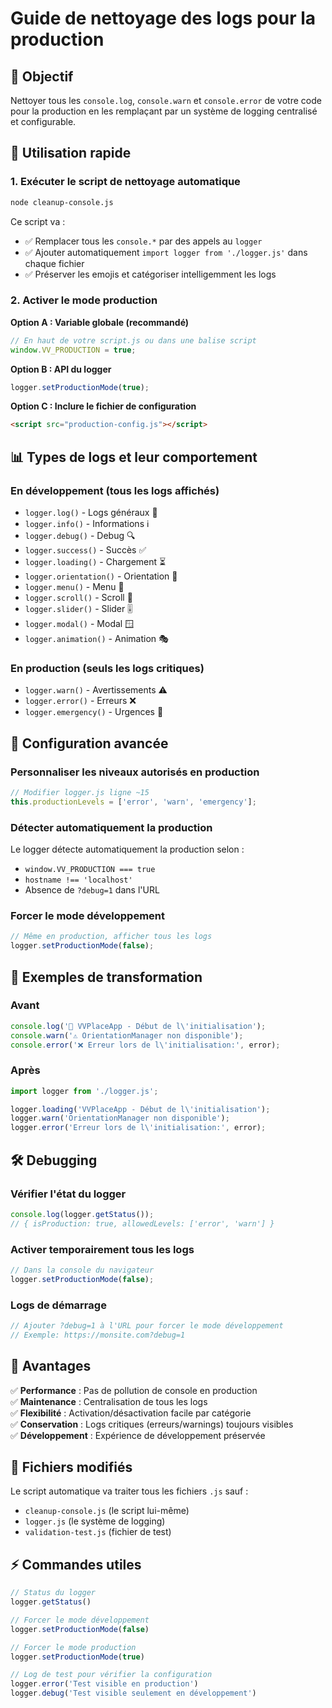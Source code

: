 # Guide de nettoyage des logs pour la production

## 🎯 Objectif

Nettoyer tous les `console.log`, `console.warn` et `console.error` de votre code pour la production en les remplaçant par un système de logging centralisé et configurable.

## 🚀 Utilisation rapide

### 1. Exécuter le script de nettoyage automatique

```bash
node cleanup-console.js
```

Ce script va :
- ✅ Remplacer tous les `console.*` par des appels au `logger`
- ✅ Ajouter automatiquement `import logger from './logger.js'` dans chaque fichier
- ✅ Préserver les emojis et catégoriser intelligemment les logs

### 2. Activer le mode production

**Option A : Variable globale (recommandé)**
```javascript
// En haut de votre script.js ou dans une balise script
window.VV_PRODUCTION = true;
```

**Option B : API du logger**
```javascript
logger.setProductionMode(true);
```

**Option C : Inclure le fichier de configuration**
```html
<script src="production-config.js"></script>
```

## 📊 Types de logs et leur comportement

### En développement (tous les logs affichés)
- `logger.log()` - Logs généraux 📝
- `logger.info()` - Informations ℹ️
- `logger.debug()` - Debug 🔍
- `logger.success()` - Succès ✅
- `logger.loading()` - Chargement ⏳
- `logger.orientation()` - Orientation 🧭
- `logger.menu()` - Menu 🍔
- `logger.scroll()` - Scroll 📜
- `logger.slider()` - Slider 🎚️
- `logger.modal()` - Modal 🪟
- `logger.animation()` - Animation 🎭

### En production (seuls les logs critiques)
- `logger.warn()` - Avertissements ⚠️
- `logger.error()` - Erreurs ❌
- `logger.emergency()` - Urgences 🚨

## 🔧 Configuration avancée

### Personnaliser les niveaux autorisés en production

```javascript
// Modifier logger.js ligne ~15
this.productionLevels = ['error', 'warn', 'emergency'];
```

### Détecter automatiquement la production

Le logger détecte automatiquement la production selon :
- `window.VV_PRODUCTION === true`
- `hostname !== 'localhost'`
- Absence de `?debug=1` dans l'URL

### Forcer le mode développement

```javascript
// Même en production, afficher tous les logs
logger.setProductionMode(false);
```

## 📝 Exemples de transformation

### Avant
```javascript
console.log('🚀 VVPlaceApp - Début de l\'initialisation');
console.warn('⚠️ OrientationManager non disponible');
console.error('❌ Erreur lors de l\'initialisation:', error);
```

### Après
```javascript
import logger from './logger.js';

logger.loading('VVPlaceApp - Début de l\'initialisation');
logger.warn('OrientationManager non disponible');
logger.error('Erreur lors de l\'initialisation:', error);
```

## 🛠️ Debugging

### Vérifier l'état du logger
```javascript
console.log(logger.getStatus());
// { isProduction: true, allowedLevels: ['error', 'warn'] }
```

### Activer temporairement tous les logs
```javascript
// Dans la console du navigateur
logger.setProductionMode(false);
```

### Logs de démarrage
```javascript
// Ajouter ?debug=1 à l'URL pour forcer le mode développement
// Exemple: https://monsite.com?debug=1
```

## 🎯 Avantages

✅ **Performance** : Pas de pollution de console en production  
✅ **Maintenance** : Centralisation de tous les logs  
✅ **Flexibilité** : Activation/désactivation facile par catégorie  
✅ **Conservation** : Logs critiques (erreurs/warnings) toujours visibles  
✅ **Développement** : Expérience de développement préservée  

## 🔄 Fichiers modifiés

Le script automatique va traiter tous les fichiers `.js` sauf :
- `cleanup-console.js` (le script lui-même)
- `logger.js` (le système de logging)
- `validation-test.js` (fichier de test)

## ⚡ Commandes utiles

```javascript
// Status du logger
logger.getStatus()

// Forcer le mode développement
logger.setProductionMode(false)

// Forcer le mode production  
logger.setProductionMode(true)

// Log de test pour vérifier la configuration
logger.error('Test visible en production')
logger.debug('Test visible seulement en développement')
```
